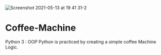 ![Screenshot 2021-05-13 at 19 41 31-2](https://user-images.githubusercontent.com/77799634/118262470-a1b8e600-b4bd-11eb-8a97-9743c5059240.jpg)
# Coffee-Machine
Python 3 : OOP Python  is practiced by creating a simple coffee Machine Logic.
